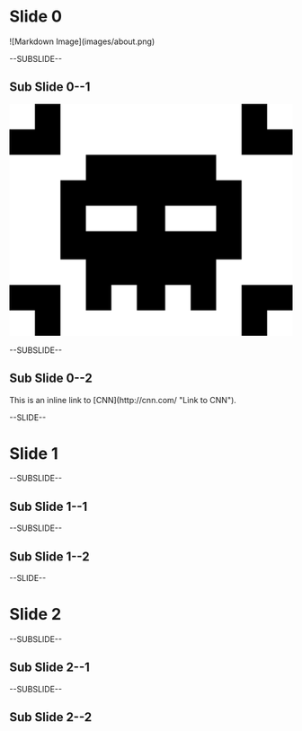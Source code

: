 <!------------------------------------------------------------>
<!-- Topic: xxx -->

<h1>Slide 0</h1>
![Markdown Image](images/about.png)

--SUBSLIDE--

<h2>Sub Slide 0--1</h2>
<img src="images/intro.png" style="max-height: 450px;">

--SUBSLIDE--

<h2>Sub Slide 0--2</h2>
This is an inline link to [CNN](http://cnn.com/ "Link to CNN").

<!------------------------------------------------------------>
--SLIDE--
<!-- Topic: yyy -->

<h1>Slide 1</h1>

--SUBSLIDE--

<h2>Sub Slide 1--1</h2>

--SUBSLIDE--

<h2>Sub Slide 1--2</h2>


<!------------------------------------------------------------>
--SLIDE--
<!-- Topic: zzz -->

<h1>Slide 2</h1>

--SUBSLIDE--

<h2>Sub Slide 2--1</h2>

--SUBSLIDE--

<h2>Sub Slide 2--2</h2>
